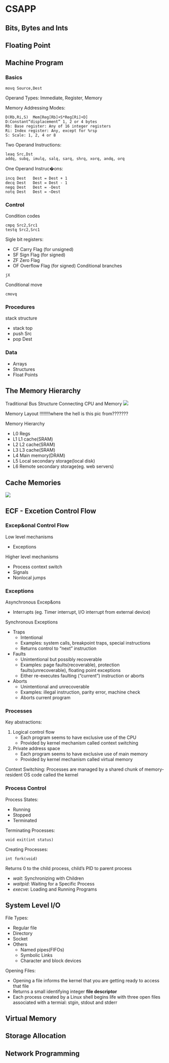 # CSAPP


## Bits, Bytes and Ints


## Floating Point


## Machine Program
### Basics

```
movq Source,Dest
```
Operand Types: Immediate, Register, Memory

Memory Addressing Modes:
```
D(Rb,Ri,S)  Mem[Reg[Rb]+S*Reg[Ri]+D]
D:Constant“displacement” 1, 2 or 4 bytes	  
Rb: Base register: Any of 16 integer registers	  
Ri: Index register: Any, except for %rsp
S: Scale: 1, 2, 4 or 8
```

Two	Operand	Instructions:
```
leaq Src,Dst
addq, subq, imulq, salq, sarq, shrq, xorq, andq, orq
```

One	Operand Instruc�ons:
```
incq Dest   Dest = Dest + 1
decq Dest   Dest = Dest ­‐ 1
negq Dest   Dest = -­Dest
notq Dest   Dest = ~Dest
```

### Control
Condition codes
```
cmpq Src2,Src1
testq Src2,Src1
```
Sigle bit registers:
- CF Carry Flag (for unsigned) 
- SF Sign Flag (for signed)	  
- ZF Zero Flag 
- OF Overflow Flag (for signed)
Conditional branches
```
jX
```
Conditional move
```
cmovq
```

### Procedures
stack structure
- $%rsp$ stack top
- push Src
- pop Dest

### Data
- Arrays
- Structures
- Float Points


## The Memory Hierarchy
Traditional Bus Structure Connecting CPU and Memory
![](../images/csapp/bus_structure.png)

Memory Layout
!!!!!!!!where the hell is this pic from???????

Memory Hierarchy
- L0 Regs
- L1 L1 cache(SRAM)
- L2 L2 cache(SRAM)
- L3 L3 cache(SRAM)
- L4 Main memory(DRAM)
- L5 Local secondary storage(local disk)
- L6 Remote secondary storage(eg. web servers)

## Cache Memories
![](../images/csapp/cache_read.png)


## ECF - Excetion Control Flow


### Excep&onal Control Flow	
Low level mechanisms
- Exceptions

Higher level mechanisms
- Process context switch
- Signals	
- Nonlocal jumps

### Exceptions
Asynchronous Excep&ons
- Interrupts (eg. Timer interrupt, I/O interrupt from external device)

Synchronous	Exceptions
- Traps	
    - Intentional	
    - Examples: system calls, breakpoint traps, special instructions
    - Returns control to “next” instruction	
- Faults
    - Unintentional but possibly recoverable
    - Examples: page faults(recoverable), protection faults(unrecoverable),	floating point exceptions	
    - Either re-executes faulting (“current”) instruction or aborts
- Aborts
    - Unintentional and unrecoverable
    - Examples: illegal instruction, parity error, machine check	
    - Aborts current program	

### Processes
Key abstractions:
1. Logical control flow
    - Each program seems to have exclusive use of the CPU
    - Provided by kernel mechanism called context switching
2. Private address space
    - Each program seems to	have exclusive use of main memory
    - Provided by kernel mechanism called virtual memory

Context Switching: Processes are managed by a shared chunk of memory-resident OS code called the kernel

### Process Control
Process States:
- Running
- Stopped
- Terminated

Terminating Processes:
```
void exit(int status)
```

Creating Processes:
```
int fork(void)
```
Returns 0 to the child process, child’s PID to parent process

- *wait*: Synchronizing with Children
- *waitpid*: Waiting for a Specific Process
- *execve*: Loading and Running Programs

## System Level I/O
File Types:
- Regular file
- Directory
- Socket
- Others
    - Named pipes(FIFOs)
    - Symbolic Links
    - Character and block devices

Opening Files:
- Opening a file informs the kernel that you are getting ready to access that file
- Returns a small identifying integer **file descriptor**
- Each process created by a Linux shell begins life with three open files associated with a termial: stgin, stdout and stderr


## Virtual Memory

## Storage Allocation

## Network Programming